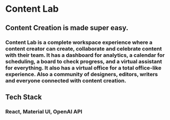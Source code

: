<h1>Content Lab</h1>
<h2>Content Creation is made super easy.</h2>

<h3>Content Lab is a complete workspace experience where a content creator can create, collaborate and celebrate content with their team. It has a dashboard for analytics, a calendar for scheduling, a board to check progress, and a virtual assistant for everything.  It also has a virtual office for a total office-like experience. Also a community of designers, editors, writers and everyone connected with content creation.</h3>

<h2>Tech Stack</h2>

<h3> React, Material UI, OpenAI API</h3>
